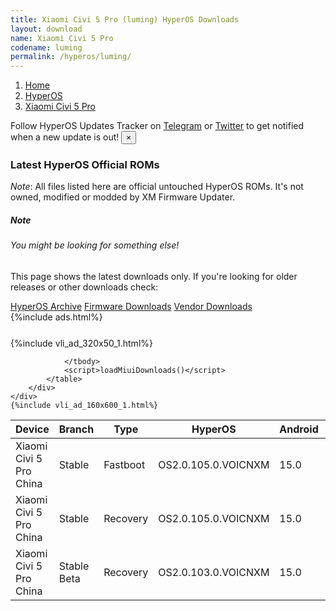 ```yaml
---
title: Xiaomi Civi 5 Pro (luming) HyperOS Downloads
layout: download
name: Xiaomi Civi 5 Pro
codename: luming
permalink: /hyperos/luming/
---
```

<nav aria-label="breadcrumb">
    <ol class="breadcrumb">
        <li class="breadcrumb-item"><a href="/">Home</a></li>
        <li class="breadcrumb-item"><a href="/hyperos/">HyperOS</a></li>
        <li class="breadcrumb-item active" aria-current="page"><a href="/hyperos/luming/">Xiaomi Civi 5 Pro</a></li>
    </ol>
</nav>
<div class="alert alert-primary alert-dismissible fade show" role="alert">
    Follow HyperOS Updates Tracker on <a href="https://t.me/MIUIUpdatesTracker" class="alert-link">Telegram</a>
     or <a href="https://twitter.com/MiFwUpdater" class="alert-link">Twitter</a> to get notified when a new update is out!
    <button type="button" class="close" data-dismiss="alert" aria-label="Close">
        <span aria-hidden="true">&times;</span>
    </button>
</div>

### Latest HyperOS Official ROMs
*Note*: All files listed here are official untouched HyperOS ROMs. It's not owned, modified or modded by XM Firmware Updater.
<div class="card">
  <div class="card-body">
    <h5 class="card-title">Note</h5>
    <h6 class="card-subtitle mb-2 text-muted">You might be looking for something else!</h6>
    <p class="card-text">This page shows the latest downloads only.
     If you're looking for older releases or other downloads check:</p>
    <a href="/archive/hyperos/luming/" class="card-link">HyperOS Archive</a>
    <a href="/firmware/luming/" class="card-link">Firmware Downloads</a>
    <a href="/vendor/luming/" class="card-link">Vendor Downloads</a>
  </div>
</div>
{%include ads.html%}
<div class="row justify-content-center">
    <div class="col-10">
        <div class="table-responsive-md" style="margin-top: 25px;">
            {%include vli_ad_320x50_1.html%}
            <table id="miui" class="display dt-responsive nowrap compact table table-striped table-hover table-sm">
                <thead class="thead-dark">
                    <tr>
                        <th data-ref="device">Device</th>
                        <th data-ref="branch">Branch</th>
                        <th data-ref="type">Type</th>
                        <th data-ref="miui">HyperOS</th>
                        <th data-ref="android">Android</th>
                        <th data-ref="size">Size</th>
                        <th data-ref="size">Date</th>
                        <th data-ref="link">Link</th>
                    </tr>
                </thead>
                <tbody>
                <tr><td>Xiaomi Civi 5 Pro China</td><td>Stable</td><td>Fastboot</td><td>OS2.0.105.0.VOICNXM</td><td>15.0</td><td>489 Bytes</td><td>2025-05-22</td><td><a href="/hyperos/luming/stable/OS2.0.105.0.VOICNXM/">Download</a></td></tr>
<tr><td>Xiaomi Civi 5 Pro China</td><td>Stable</td><td>Recovery</td><td>OS2.0.105.0.VOICNXM</td><td>15.0</td><td>7.8 GB</td><td>2025-05-22</td><td><a href="/hyperos/luming/stable/OS2.0.105.0.VOICNXM/">Download</a></td></tr>
<tr><td>Xiaomi Civi 5 Pro China</td><td>Stable Beta</td><td>Recovery</td><td>OS2.0.103.0.VOICNXM</td><td>15.0</td><td>7.8 GB</td><td>2025-05-22</td><td><a href="/hyperos/luming/stable beta/OS2.0.103.0.VOICNXM/">Download</a></td></tr>

                </tbody>
                <script>loadMiuiDownloads()</script>
            </table>
        </div>
    </div>
    {%include vli_ad_160x600_1.html%}
</div>
